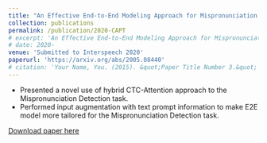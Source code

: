 ```yaml
---
title: "An Effective End-to-End Modeling Approach for Mispronunciation Detection"
collection: publications
permalink: /publication/2020-CAPT
# excerpt: 'An Effective End-to-End Modeling Approach for Mispronunciation Detection'
# date: 2020-
venue: 'Submitted to Interspeech 2020'
paperurl: 'https://arxiv.org/abs/2005.08440'
# citation: 'Your Name, You. (2015). &quot;Paper Title Number 3.&quot; <i>Journal 1</i>. 1(3).'
---
```

* Presented a novel use of hybrid CTC-Attention approach to the Mispronunciation Detection task.
* Performed input augmentation with text prompt information to make E2E model more tailored for the Mispronunciation Detection task.

[Download paper here](https://arxiv.org/abs/2005.08440)

